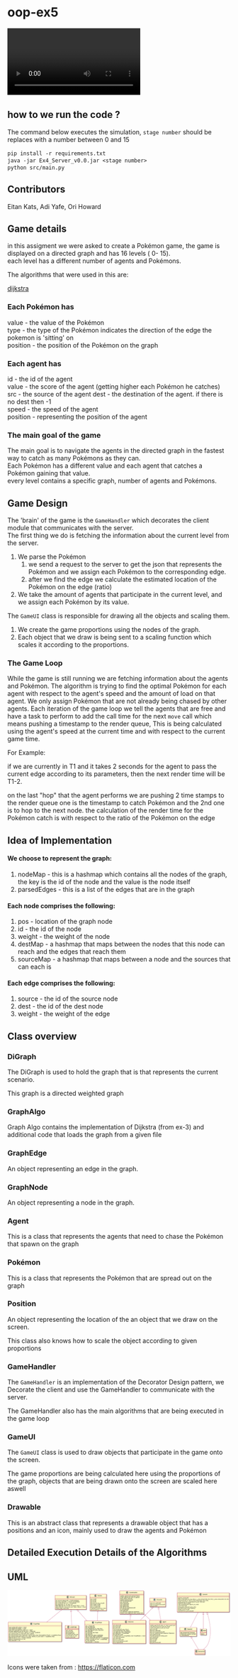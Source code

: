 # oop-ex5
![](./misc/video-demonstration.mov)

## how to we run the code ?

The command below executes the simulation, `stage number` should be replaces with a number between 0 and 15

```shell
pip install -r requirements.txt
java -jar Ex4_Server_v0.0.jar <stage number>
python src/main.py
```

## Contributors

Eitan Kats, Adi Yafe, Ori Howard

## Game details

in this assigment we were asked to create a Pokémon game, the game is displayed on a directed graph and has 16 levels (
0- 15).   
each level has a different number of agents and Pokémons.

The algorithms that were used in this are:

[dijkstra](https://en.wikipedia.org/wiki/Dijkstra%27s_algorithm)

### Each Pokémon has

value - the value of the Pokémon  
type - the type of the Pokémon indicates the direction of the edge the pokemon is 'sitting' on  
position - the position of the Pokémon on the graph

### Each agent has

id - the id of the agent  
value - the score of the agent (getting higher each Pokémon he catches)  
src - the source of the agent dest - the destination of the agent. if there is no dest then -1   
speed - the speed of the agent  
position - representing the position of the agent

### The main goal of the game

The main goal is to navigate the agents in the directed graph in the fastest way to catch as many Pokémons as they
can.  
Each Pokémon has a different value and each agent that catches a Pokémon gaining that value.  
every level contains a specific graph, number of agents and Pokémons.

## Game Design

The 'brain' of the game is the `GameHandler` which decorates the client module that communicates with the server.  
The first thing we do is fetching the information about the current level from the server.

1) We parse the Pokémon
    1) we send a request to the server to get the json that represents the Pokémon and we assign each Pokémon to the
       corresponding edge.
    2) after we find the edge we calculate the estimated location of the Pokémon on the edge (ratio)
2) We take the amount of agents that participate in the current level, and we assign each Pokémon by its value.

The `GameUI` class is responsible for drawing all the objects and scaling them.

1) We create the game proportions using the nodes of the graph.
2) Each object that we draw is being sent to a scaling function which scales it according to the proportions.

### The Game Loop

While the game is still running we are fetching information about the agents and Pokémon. The algorithm is trying to
find the optimal Pokémon for each agent with respect to the agent's speed and the amount of load on that agent. We only
assign Pokémon that are not already being chased by other agents. Each iteration of the game loop we tell the agents
that are free and have a task to perform to add the call time for the next `move` call which means pushing a timestamp
to the render queue, This is being calculated using the agent's speed at the current time and with respect to the
current game time.

For Example:

if we are currently in T1 and it takes 2 seconds for the agent to pass the current edge according to its parameters,
then the next render time will be T1-2.

on the last "hop" that the agent performs we are pushing 2 time stamps to the render queue one is the timestamp to catch
Pokémon and the 2nd one is to hop to the next node. the calculation of the render time for the Pokémon catch is with
respect to the ratio of the Pokémon on the edge

## Idea of Implementation

#### We choose to represent the graph:

1. nodeMap - this is a hashmap which contains all the nodes of the graph, the key is the id of the node and the value is
   the node itself
2. parsedEdges - this is a list of the edges that are in the graph

#### Each node comprises the following:

1. pos - location of the graph node
2. id - the id of the node
3. weight - the weight of the node
4. destMap - a hashmap that maps between the nodes that this node can reach and the edges that reach them
5. sourceMap - a hashmap that maps between a node and the sources that can each is

#### Each edge comprises the following:

1. source - the id of the source node
2. dest - the id of the dest node
3. weight - the weight of the edge

## Class overview

### DiGraph

The DiGraph is used to hold the graph that is that represents the current scenario.

This graph is a directed weighted graph

### GraphAlgo

Graph Algo contains the implementation of Dijkstra (from ex-3) and additional code that loads the graph from a given
file

### GraphEdge

An object representing an edge in the graph.

### GraphNode

An object representing a node in the graph.

### Agent

This is a class that represents the agents that need to chase the Pokémon that spawn on the graph

### Pokémon

This is a class that represents the Pokémon that are spread out on the graph

### Position

An object representing the location of the an object that we draw on the screen.

This class also knows how to scale the object according to given proportions

### GameHandler

The `GameHandler` is an implementation of the Decorator Design pattern, we Decorate the client and use the GameHandler
to communicate with the server.

The GameHandler also has the main algorithms that are being executed in the game loop

### GameUI

The `GameUI` class is used to draw objects that participate in the game onto the screen.

The game proportions are being calculated here using the proportions of the graph, objects that are being drawn onto the
screen are scaled here aswell

### Drawable

This is an abstract class that represents a drawable object that has a positions and an icon, mainly used to draw the
agents and Pokémon

## Detailed Execution Details of the Algorithms

## UML

![](./misc/UML.png)

Icons were taken from : https://flaticon.com